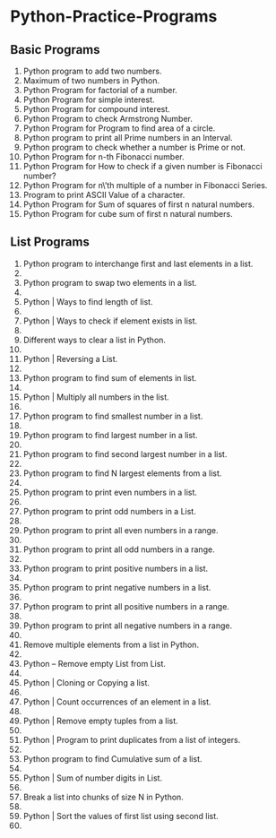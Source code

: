 # Python-Practice-Programs
<h2>Basic Programs</h2>
<ol>
  <li>Python program to add two numbers.</li>
 <li>Maximum of two numbers in Python.</li>
 <li>Python Program for factorial of a number.</li>
 <li>Python Program for simple interest.</li>
 <li>Python Program for compound interest.</li>
 <li>Python Program to check Armstrong Number.</li>
 <li>Python Program for Program to find area of a circle.</li>
 <li>Python program to print all Prime numbers in an Interval.</li>
 <li>Python program to check whether a number is Prime or not.</li>
 <li>Python Program for n-th Fibonacci number.</li>
 <li>Python Program for How to check if a given number is Fibonacci number?
 <li>Python Program for n\’th multiple of a number in Fibonacci Series.</li>
 <li>Program to print ASCII Value of a character.</li>
 <li>Python Program for Sum of squares of first n natural numbers.</li>
 <li>Python Program for cube sum of first n natural numbers.</li>
</ol>
<h2>List Programs</h2>
<ol>
<li>Python program to interchange first and last elements in a list.<li/>
<li>Python program to swap two elements in a list.<li/>
<li>Python | Ways to find length of list.<li/>
<li>Python | Ways to check if element exists in list.<li/>
<li>Different ways to clear a list in Python.<li/>
<li>Python | Reversing a List.<li/>
<li>Python program to find sum of elements in list.<li/>
<li>Python | Multiply all numbers in the list.<li/>
<li>Python program to find smallest number in a list.<li/>
<li>Python program to find largest number in a list.<li/>
<li>Python program to find second largest number in a list.<li/>
<li>Python program to find N largest elements from a list.<li/>
<li>Python program to print even numbers in a list.<li/>
<li>Python program to print odd numbers in a List.<li/>
<li>Python program to print all even numbers in a range.<li/>
<li>Python program to print all odd numbers in a range.<li/>
<li>Python program to print positive numbers in a list.<li/>
<li>Python program to print negative numbers in a list.<li/>
<li>Python program to print all positive numbers in a range.<li/>
<li>Python program to print all negative numbers in a range.<li/>
<li>Remove multiple elements from a list in Python.<li/>
<li>Python – Remove empty List from List.<li/>
<li>Python | Cloning or Copying a list.<li/>
<li>Python | Count occurrences of an element in a list.<li/>
<li>Python | Remove empty tuples from a list.<li/>
<li>Python | Program to print duplicates from a list of integers.<li/>
<li>Python program to find Cumulative sum of a list.<li/>
<li>Python | Sum of number digits in List.<li/>
<li>Break a list into chunks of size N in Python.<li/>
<li>Python | Sort the values of first list using second list.<li/>
</ol>
